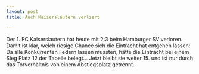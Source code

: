 ```yaml
---
layout: post
title: Auch Kaiserslautern verliert

---
```


Der 1. FC Kaiserslautern hat heute mit 2:3 beim Hamburger SV verloren. Damit ist klar, welch riesige Chance sich die Eintracht hat entgehen lassen: Da alle Konkurrenten Federn lassen mussten, hätte die Eintracht bei einem Sieg Platz 12 der Tabelle belegt... Jetzt bleibt sie weiter 15. und ist nur durch das Torverhältnis von einem Abstiegsplatz getrennt.


